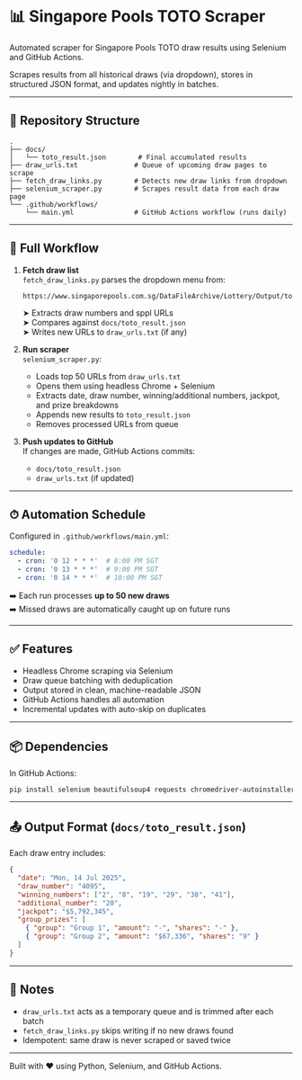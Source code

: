 
# 📊 Singapore Pools TOTO Scraper

Automated scraper for Singapore Pools TOTO draw results using Selenium and GitHub Actions.

Scrapes results from all historical draws (via dropdown), stores in structured JSON format, and updates nightly in batches.

---

## 📁 Repository Structure

```
.
├── docs/
│   └── toto_result.json        # Final accumulated results
├── draw_urls.txt              # Queue of upcoming draw pages to scrape
├── fetch_draw_links.py        # Detects new draw links from dropdown
├── selenium_scraper.py        # Scrapes result data from each draw page
└── .github/workflows/
    └── main.yml               # GitHub Actions workflow (runs daily)
```

---

## 🔄 Full Workflow

1. **Fetch draw list**  
   `fetch_draw_links.py` parses the dropdown menu from:

   ```
   https://www.singaporepools.com.sg/DataFileArchive/Lottery/Output/toto_result_draw_list_en.html
   ```

   ➤ Extracts draw numbers and sppl URLs  
   ➤ Compares against `docs/toto_result.json`  
   ➤ Writes new URLs to `draw_urls.txt` (if any)

2. **Run scraper**  
   `selenium_scraper.py`:
   - Loads top 50 URLs from `draw_urls.txt`
   - Opens them using headless Chrome + Selenium
   - Extracts date, draw number, winning/additional numbers, jackpot, and prize breakdowns
   - Appends new results to `toto_result.json`
   - Removes processed URLs from queue

3. **Push updates to GitHub**  
   If changes are made, GitHub Actions commits:
   - `docs/toto_result.json`
   - `draw_urls.txt` (if updated)

---

## ⏱ Automation Schedule

Configured in `.github/workflows/main.yml`:

```yaml
schedule:
  - cron: '0 12 * * *'  # 8:00 PM SGT
  - cron: '0 13 * * *'  # 9:00 PM SGT
  - cron: '0 14 * * *'  # 10:00 PM SGT
```

➡️ Each run processes **up to 50 new draws**  
➡️ Missed draws are automatically caught up on future runs

---

## ✅ Features

- Headless Chrome scraping via Selenium
- Draw queue batching with deduplication
- Output stored in clean, machine-readable JSON
- GitHub Actions handles all automation
- Incremental updates with auto-skip on duplicates

---

## 📦 Dependencies

In GitHub Actions:

```bash
pip install selenium beautifulsoup4 requests chromedriver-autoinstaller
```

---

## 📤 Output Format (`docs/toto_result.json`)

Each draw entry includes:

```json
{
  "date": "Mon, 14 Jul 2025",
  "draw_number": "4095",
  "winning_numbers": ["2", "8", "19", "29", "38", "41"],
  "additional_number": "20",
  "jackpot": "$5,792,345",
  "group_prizes": [
    { "group": "Group 1", "amount": "-", "shares": "-" },
    { "group": "Group 2", "amount": "$67,336", "shares": "9" }
  ]
}
```

---

## 📌 Notes

- `draw_urls.txt` acts as a temporary queue and is trimmed after each batch
- `fetch_draw_links.py` skips writing if no new draws found
- Idempotent: same draw is never scraped or saved twice

---
 
Built with ❤️ using Python, Selenium, and GitHub Actions.
